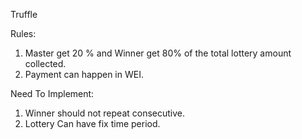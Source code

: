 Truffle


Rules:

1. Master get 20 % and Winner get 80% of the total lottery amount collected.
2. Payment can happen in WEI.

Need To Implement:

1. Winner should not repeat consecutive.
2. Lottery Can have fix time period.
